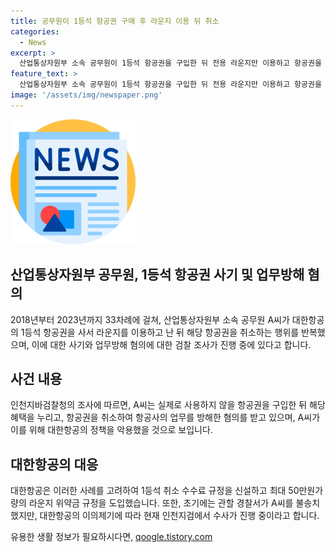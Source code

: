 ```yaml
---
title: 공무원이 1등석 항공권 구매 후 라운지 이용 뒤 취소
categories:
  - News
excerpt: >
  산업통상자원부 소속 공무원이 1등석 항공권을 구입한 뒤 전용 라운지만 이용하고 항공권을 취소하는 사기와 업무방해 혐의로 검찰 조사를 받고 있다. 2018~2023년 33차례에 걸쳐 이 방법을 사용했으며, 대한항공은 이를 악용한 것으로 보고 관련 규정을 신설했다. 경찰서의 불송치 결정을 대한항공의 이의제기로 재검토 중인 인천지검은 자세한 내용은 밝히지 않았다.
feature_text: >
  산업통상자원부 소속 공무원이 1등석 항공권을 구입한 뒤 전용 라운지만 이용하고 항공권을 취소하는 사기와 업무방해 혐의로 검찰 조사를 받고 있다. 2018~2023년 33차례에 걸쳐 이 방법을 사용했으며, 대한항공은 이를 악용한 것으로 보고 관련 규정을 신설했다. 경찰서의 불송치 결정을 대한항공의 이의제기로 재검토 중인 인천지검은 자세한 내용은 밝히지 않았다.
image: '/assets/img/newspaper.png'
---
```


<p><img src="/assets/img/newspaper.png" alt="kimp 속보" /></p>

<h2 data-ke-size="size26">산업통상자원부 공무원, 1등석 항공권 사기 및 업무방해 혐의</h2>

<p data-ke-size="size16">2018년부터 2023년까지 33차례에 걸쳐, 산업통상자원부 소속 공무원 A씨가 대한항공의 1등석 항공권을 사서 라운지를 이용하고 난 뒤 해당 항공권을 취소하는 행위를 반복했으며, 이에 대한 사기와 업무방해 혐의에 대한 검찰 조사가 진행 중에 있다고 합니다.</p>

<h2 data-ke-size="size26">사건 내용</h2>

<p data-ke-size="size16">인천지바검찰청의 조사에 따르면, A씨는 실제로 사용하지 않을 항공권을 구입한 뒤 해당 혜택을 누리고, 항공권을 취소하여 항공사의 업무를 방해한 혐의를 받고 있으며, A씨가 이를 위해 대한항공의 정책을 악용했을 것으로 보입니다.</p>

<h2 data-ke-size="size26">대한항공의 대응</h2>

<p data-ke-size="size16">대한항공은 이러한 사례를 고려하여 1등석 취소 수수료 규정을 신설하고 최대 50만원가량의 라운지 위약금 규정을 도입했습니다. 또한, 초기에는 관할 경찰서가 A씨를 불송치했지만, 대한항공의 이의제기에 따라 현재 인천지검에서 수사가 진행 중이라고 합니다.</p>
유용한 생활 정보가 필요하시다면, <a href="https://qoogle.tistory.com" rel="dofollow">qoogle.tistory.com</a>


